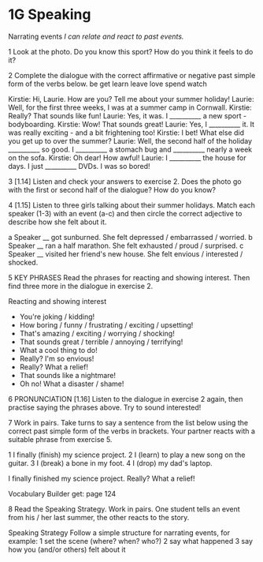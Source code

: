 # 1G Speaking

Narrating events
*I can relate and react to past events.*

1 Look at the photo. Do you know this sport? How do you think it feels to do it?

2 Complete the dialogue with the correct affirmative or negative past simple form of the verbs below.
be  get  learn  leave  love  spend  watch

Kirstie: Hi, Laurie. How are you? Tell me about your summer holiday!
Laurie: Well, for the first three weeks, I was at a summer camp in Cornwall.
Kirstie: Really? That sounds like fun!
Laurie: Yes, it was. I __________ a new sport - bodyboarding.
Kirstie: Wow! That sounds great!
Laurie: Yes, I __________ it. It was really exciting - and a bit frightening too!
Kirstie: I bet! What else did you get up to over the summer?
Laurie: Well, the second half of the holiday __________ so good. I __________ a stomach bug and __________ nearly a week on the sofa.
Kirstie: Oh dear! How awful!
Laurie: I __________ the house for days. I just __________ DVDs. I was so bored!

3 [1.14] Listen and check your answers to exercise 2. Does the photo go with the first or second half of the dialogue? How do you know?

4 [1.15] Listen to three girls talking about their summer holidays. Match each speaker (1-3) with an event (a-c) and then circle the correct adjective to describe how she felt about it.

a Speaker __ got sunburned.
   She felt depressed / embarrassed / worried.
b Speaker __ ran a half marathon.
   She felt exhausted / proud / surprised.
c Speaker __ visited her friend's new house.
   She felt envious / interested / shocked.

5 KEY PHRASES Read the phrases for reacting and showing interest. Then find three more in the dialogue in exercise 2.

Reacting and showing interest
- You're joking / kidding!
- How boring / funny / frustrating / exciting / upsetting!
- That's amazing / exciting / worrying / shocking!
- That sounds great / terrible / annoying / terrifying!
- What a cool thing to do!
- Really? I'm so envious!
- Really? What a relief!
- That sounds like a nightmare!
- Oh no! What a disaster / shame!

6 PRONUNCIATION [1.16] Listen to the dialogue in exercise 2 again, then practise saying the phrases above. Try to sound interested!

7 Work in pairs. Take turns to say a sentence from the list below using the correct past simple form of the verbs in brackets. Your partner reacts with a suitable phrase from exercise 5.

1 I finally (finish) my science project.
2 I (learn) to play a new song on the guitar.
3 I (break) a bone in my foot.
4 I (drop) my dad's laptop.

I finally finished my science project.
Really? What a relief!

Vocabulary Builder get: page 124

8 Read the Speaking Strategy. Work in pairs. One student tells an event from his / her last summer, the other reacts to the story.

Speaking Strategy
Follow a simple structure for narrating events, for example:
1 set the scene (where? when? who?)
2 say what happened
3 say how you (and/or others) felt about it